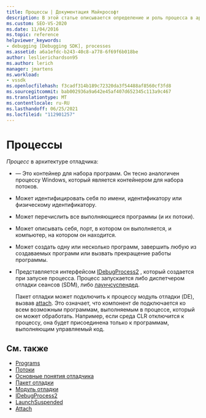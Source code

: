 ```yaml
---
title: Процессы | Документация Майкрософт
description: В этой статье описывается определение и роль процесса в архитектуре отладчика в Visual Studio.
ms.custom: SEO-VS-2020
ms.date: 11/04/2016
ms.topic: reference
helpviewer_keywords:
- debugging [Debugging SDK], processes
ms.assetid: a6a1efdc-b243-40c8-a778-6f69f6b018be
author: leslierichardson95
ms.author: lerich
manager: jmartens
ms.workload:
- vssdk
ms.openlocfilehash: f3cadf314b189c72320da3f54488af8560cf3fd8
ms.sourcegitcommit: bab002936a9a642e45af407d652345c113a9c467
ms.translationtype: MT
ms.contentlocale: ru-RU
ms.lasthandoff: 06/25/2021
ms.locfileid: "112901257"
---
```

# <a name="processes"></a>Процессы
*Процесс* в архитектуре отладчика:

- — Это контейнер для набора программ. Он тесно аналогичен процессу Windows, который является контейнером для набора потоков.

- Может идентифицировать себя по имени, идентификатору или физическому идентификатору.

- Может перечислить все выполняющиеся программы (и их потоки).

- Может описывать себя, порт, в котором он выполняется, и компьютер, на котором он находится.

- Может создать одну или несколько программ, завершить любую из создаваемых программ или вызвать прекращение работы программы.

- Представляется интерфейсом [IDebugProcess2](../../extensibility/debugger/reference/idebugprocess2.md) , который создается при запуске процесса. Процесс запускается либо диспетчером отладки сеансов (SDM), либо [лаунчсуспендед](../../extensibility/debugger/reference/idebugenginelaunch2-launchsuspended.md).

  Пакет отладки может подключить к процессу модуль отладки (DE), вызвав [attach](../../extensibility/debugger/reference/idebugprocess2-attach.md). Это означает, что компонент de подключается ко всем возможным программам, выполняемым в процессе, который он может обработать. Например, если среда CLR отключится к процессу, она будет присоединена только к программам, выполняющим управляемый код.

## <a name="see-also"></a>См. также
- [Programs](../../extensibility/debugger/programs.md)
- [Потоки](../../extensibility/debugger/threads.md)
- [Основные понятия отладчика](../../extensibility/debugger/debugger-concepts.md)
- [Пакет отладки](../../extensibility/debugger/debug-package.md)
- [Модуль отладки](../../extensibility/debugger/debug-engine.md)
- [IDebugProcess2](../../extensibility/debugger/reference/idebugprocess2.md)
- [LaunchSuspended](../../extensibility/debugger/reference/idebugenginelaunch2-launchsuspended.md)
- [Attach](../../extensibility/debugger/reference/idebugprocess2-attach.md)
